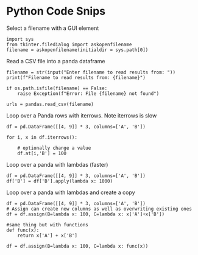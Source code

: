 # Python Code Snips

Select a filename with a GUI element

    import sys
    from tkinter.filedialog import askopenfilename
    filename = askopenfilename(initialdir = sys.path[0])

Read a CSV file into a panda dataframe

    filename = str(input("Enter filename to read results from: "))
    print(f"Filename to read results from: {filename}")

    if os.path.isfile(filename) == False:
        raise Exception(f"Error: File {filename} not found")

    urls = pandas.read_csv(filename)

Loop over a Panda rows with iterrows. Note iterrows is slow

    df = pd.DataFrame([[4, 9]] * 3, columns=['A', 'B'])

    for i, x in df.iterrows():

        # optionally change a value
        df.at[i,'B'] = 100

Loop over a panda with lambdas (faster)

    df = pd.DataFrame([[4, 9]] * 3, columns=['A', 'B'])
    df['B'] = df['B'].apply(lambda x: 1000)

Loop over a panda with lambdas and create a copy

    df = pd.DataFrame([[4, 9]] * 3, columns=['A', 'B'])
    # Assign can create new columns as well as overwriting existing ones
    df = df.assign(B=lambda x: 100, C=lambda x: x['A']+x['B'])

    #same thing but with functions
    def func(x):
        return x['A'] + x['B']

    df = df.assign(B=lambda x: 100, C=lambda x: func(x))
    




